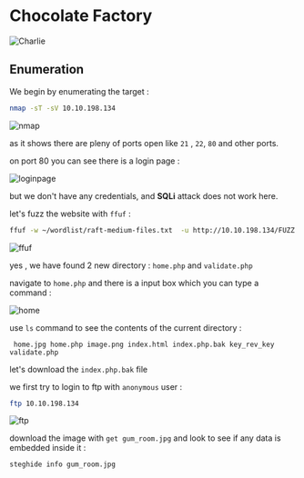 # Chocolate Factory

![Charlie](https://github.com/Git-K3rnel/TryHackMe/assets/127470407/8b5d62d5-05e3-4c30-a535-8acbab677d09)

## Enumeration

We begin by enumerating the target :

```bash
nmap -sT -sV 10.10.198.134
```
![nmap](https://github.com/Git-K3rnel/TryHackMe/assets/127470407/005c2016-e177-4bdd-99fd-482577aae1cf)

as it shows there are pleny of ports open like `21` , `22`, `80` and other ports.

on port 80 you can see there is a login page :

![loginpage](https://github.com/Git-K3rnel/TryHackMe/assets/127470407/7cf3893c-0f7a-44bf-a7ab-374b23889d0d)

but we don't have any credentials, and **SQLi** attack does not work here.

let's fuzz the website with `ffuf` :
```bash
ffuf -w ~/wordlist/raft-medium-files.txt  -u http://10.10.198.134/FUZZ -fc 403
```

![ffuf](https://github.com/Git-K3rnel/TryHackMe/assets/127470407/f894ce42-01c1-4dde-a574-2eb132bdbece)

yes , we have found 2 new directory : `home.php` and `validate.php`

navigate to `home.php` and there is a input box which you can type a command :

![home](https://github.com/Git-K3rnel/TryHackMe/assets/127470407/46db25de-4d09-4703-8c44-3e267a9fc820)

use `ls` command to see the contents of the current directory :
```
 home.jpg home.php image.png index.html index.php.bak key_rev_key validate.php 
```
let's download the `index.php.bak` file



we first try to login to ftp with `anonymous` user :

```bash
ftp 10.10.198.134
```

![ftp](https://github.com/Git-K3rnel/TryHackMe/assets/127470407/01c16df5-2a33-4e7b-b872-22228a3746e1)

download the image with `get gum_room.jpg` and look to see if any data is embedded inside it :
```bash
steghide info gum_room.jpg
```
